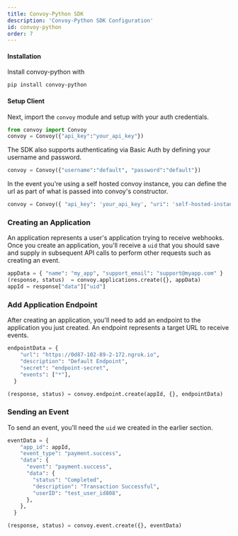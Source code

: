 ```yaml
---
title: Convoy-Python SDK
description: 'Convoy-Python SDK Configuration'
id: convoy-python
order: 7
---
```



#### Installation
Install convoy-python with

```bash
pip install convoy-python
```

#### Setup Client
Next, import the `convoy` module and setup with your auth credentials.

```python
from convoy import Convoy
convoy = Convoy({"api_key":"your_api_key"})
```
The SDK also supports authenticating via Basic Auth by defining your username and password.

```python
convoy = Convoy({"username":"default", "password":"default"})
```

In the event you're using a self hosted convoy instance, you can define the url as part of what is passed into convoy's constructor.

```python
convoy = Convoy({ "api_key": 'your_api_key', "uri": 'self-hosted-instance' })
```
### Creating an Application

An application represents a user's application trying to receive webhooks. Once you create an application, you'll receive a `uid` that you should save and supply in subsequent API calls to perform other requests such as creating an event.

```python
appData = { "name": "my_app", "support_email": "support@myapp.com" }
(response, status)  = convoy.applications.create({}, appData)
appId = response["data"]["uid"]

```

### Add Application Endpoint

After creating an application, you'll need to add an endpoint to the application you just created. An endpoint represents a target URL to receive events.

```python
endpointData = {
    "url": "https://0d87-102-89-2-172.ngrok.io",
    "description": "Default Endpoint",
    "secret": "endpoint-secret",
    "events": ["*"],
  }

(response, status) = convoy.endpoint.create(appId, {}, endpointData)
```

### Sending an Event

To send an event, you'll need the `uid` we created in the earlier section.

```python
eventData = {
    "app_id": appId,
    "event_type": "payment.success",
    "data": {
      "event": "payment.success",
      "data": {
        "status": "Completed",
        "description": "Transaction Successful",
        "userID": "test_user_id808",
      },
    },
  }

(response, status) = convoy.event.create({}, eventData)
```